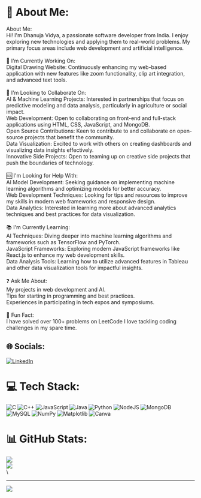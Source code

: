 # 💫 About Me:
About Me:<br>Hi! I'm Dhanuja Vidya, a passionate software developer from India. I enjoy exploring new technologies and applying them to real-world problems. My primary focus areas include web development and artificial intelligence.<br><br>🚀 I'm Currently Working On:<br>Digital Drawing Website: Continuously enhancing my web-based application with new features like zoom functionality, clip art integration, and advanced text tools.<br><br>🤝 I'm Looking to Collaborate On:<br>AI & Machine Learning Projects: Interested in partnerships that focus on predictive modeling and data analysis, particularly in agriculture or social impact.<br>Web Development: Open to collaborating on front-end and full-stack applications using HTML, CSS, JavaScript, and MongoDB.<br>Open Source Contributions: Keen to contribute to and collaborate on open-source projects that benefit the community.<br>Data Visualization: Excited to work with others on creating dashboards and visualizing data insights effectively.<br>Innovative Side Projects: Open to teaming up on creative side projects that push the boundaries of technology.<br><br>🆘 I'm Looking for Help With:<br>AI Model Development: Seeking guidance on implementing machine learning algorithms and optimizing models for better accuracy.<br>Web Development Techniques: Looking for tips and resources to improve my skills in modern web frameworks and responsive design.<br>Data Analytics: Interested in learning more about advanced analytics techniques and best practices for data visualization.<br><br>📚 I'm Currently Learning:<br>AI Techniques: Diving deeper into machine learning algorithms and frameworks such as TensorFlow and PyTorch.<br>JavaScript Frameworks: Exploring modern JavaScript frameworks like React.js to enhance my web development skills.<br>Data Analysis Tools: Learning how to utilize advanced features in Tableau and other data visualization tools for impactful insights.<br><br>❓ Ask Me About:<br>My projects in web development and AI.<br>Tips for starting in programming and best practices.<br>Experiences in participating in tech expos and symposiums.<br><br>🎉 Fun Fact:<br>I have solved over 100+ problems on LeetCode I love tackling coding challenges in my spare time.


## 🌐 Socials:
[![LinkedIn](https://img.shields.io/badge/LinkedIn-%230077B5.svg?logo=linkedin&logoColor=white)](https://linkedin.com/in/dhanuja-vidya-ab1175321) 

# 💻 Tech Stack:
![C](https://img.shields.io/badge/c-%2300599C.svg?style=for-the-badge&logo=c&logoColor=white) ![C++](https://img.shields.io/badge/c++-%2300599C.svg?style=for-the-badge&logo=c%2B%2B&logoColor=white) ![JavaScript](https://img.shields.io/badge/javascript-%23323330.svg?style=for-the-badge&logo=javascript&logoColor=%23F7DF1E) ![Java](https://img.shields.io/badge/java-%23ED8B00.svg?style=for-the-badge&logo=openjdk&logoColor=white) ![Python](https://img.shields.io/badge/python-3670A0?style=for-the-badge&logo=python&logoColor=ffdd54) ![NodeJS](https://img.shields.io/badge/node.js-6DA55F?style=for-the-badge&logo=node.js&logoColor=white) ![MongoDB](https://img.shields.io/badge/MongoDB-%234ea94b.svg?style=for-the-badge&logo=mongodb&logoColor=white) ![MySQL](https://img.shields.io/badge/mysql-4479A1.svg?style=for-the-badge&logo=mysql&logoColor=white) ![NumPy](https://img.shields.io/badge/numpy-%23013243.svg?style=for-the-badge&logo=numpy&logoColor=white) ![Matplotlib](https://img.shields.io/badge/Matplotlib-%23ffffff.svg?style=for-the-badge&logo=Matplotlib&logoColor=black) ![Canva](https://img.shields.io/badge/Canva-%2300C4CC.svg?style=for-the-badge&logo=Canva&logoColor=white)
# 📊 GitHub Stats:
![](https://github-readme-stats.vercel.app/api?username=Dhanuja2006&theme=dark&hide_border=false&include_all_commits=false&count_private=false)<br/>
![](https://github-readme-streak-stats.herokuapp.com/?user=Dhanuja2006&theme=dark&hide_border=false)<br/>\

---
[![](https://visitcount.itsvg.in/api?id=Dhanuja2006&icon=0&color=0)](https://visitcount.itsvg.in)

<!-- Proudly created with GPRM ( https://gprm.itsvg.in ) -->
